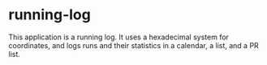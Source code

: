 # running-log

This application is a running log. It uses a hexadecimal system for coordinates, and logs runs and their statistics in a calendar, a list, and a PR list.
